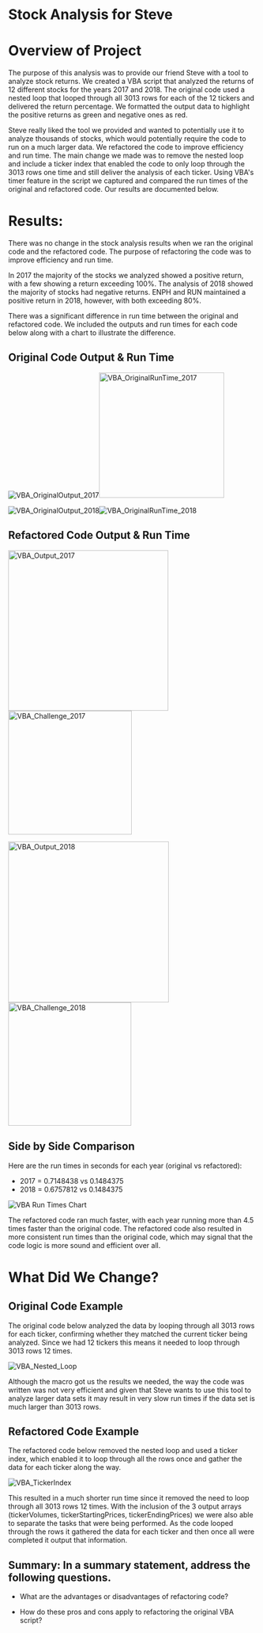 # Stock Analysis for Steve

# Overview of Project

The purpose of this analysis was to provide our friend Steve with a tool to analyze stock returns. We created a VBA script that analyzed the returns of 12 different stocks for the years 2017 and 2018. The original code used a nested loop that looped through all 3013 rows for each of the 12 tickers and delivered the return percentage. We formatted the output data to highlight the positive returns as green and negative ones as red. 

Steve really liked the tool we provided and wanted to potentially use it to analyze thousands of stocks, which would potentially require the code to run on a much larger data. We refactored the code to improve efficiency and run time. The main change we made was to remove the nested loop and include a ticker index that enabled the code to only loop through the 3013 rows one time and still deliver the analysis of each ticker. Using VBA's timer feature in the script we captured and compared the run times of the original and refactored code. Our results are documented below. 


# Results: 

There was no change in the stock analysis results when we ran the original code and the refactored code. The purpose of refactoring the code was to improve efficiency and run time. 

In 2017 the majority of the stocks we analyzed showed a positive return, with a few showing a return exceeding 100%. The analysis of 2018 showed the majority of stocks had negative returns. ENPH and RUN maintained a positive return in 2018, however, with both exceeding 80%. 

There was a significant difference in run time between the original and refactored code. We included the outputs and run times for each code below along with a chart to illustrate the difference. 

## Original Code Output & Run Time
![VBA_OriginalOutput_2017](https://user-images.githubusercontent.com/66224990/164052566-306322a7-ebcf-43e2-9ddc-39e39d4e1b56.png)<img width="253" alt="VBA_OriginalRunTime_2017" src="https://user-images.githubusercontent.com/66224990/164266380-4433bcc5-acee-45c1-81b2-a4089b76b10e.png">



![VBA_OriginalOutput_2018](https://user-images.githubusercontent.com/66224990/164052637-6a01b6e6-9fca-47cf-9c32-a36995639190.png)![VBA_OriginalRunTime_2018](https://user-images.githubusercontent.com/66224990/164266434-9e201a2e-6744-4b65-97f4-3e0d142aca63.png)



## Refactored Code Output & Run Time
<img width="324" alt="VBA_Output_2017" src="https://user-images.githubusercontent.com/66224990/164130299-d58c93cb-cab8-4dc9-8b49-da6d395ddf56.png"><img width="250" alt="VBA_Challenge_2017" src="https://user-images.githubusercontent.com/66224990/164130308-a320e12e-7306-4610-85b9-87f0b4adf09b.png">


<img width="325" alt="VBA_Output_2018" src="https://user-images.githubusercontent.com/66224990/164130320-566925f9-fc1c-4f88-916c-b24ca22c0b52.png"><img width="249" alt="VBA_Challenge_2018" src="https://user-images.githubusercontent.com/66224990/164130334-b3268da5-f973-4f93-af10-0d51538bac67.png">

## Side by Side Comparison

Here are the run times in seconds for each year (original vs refactored):

* 2017 = 0.7148438 vs 0.1484375
* 2018 = 0.6757812 vs 0.1484375

![VBA Run Times Chart](https://user-images.githubusercontent.com/66224990/164293962-d44f827c-9df8-4871-bce0-4dabb131f2e6.png)

The refactored code ran much faster, with each year running more than 4.5 times faster than the original code. The refactored code also resulted in more consistent run times than the original code, which may signal that the code logic is more sound and efficient over all. 

# What Did We Change?

## Original Code Example
The original code below analyzed the data by looping through all 3013 rows for each ticker, confirming whether they matched the current ticker being analyzed. Since we had 12 tickers this means it needed to loop through 3013 rows 12 times. 

![VBA_Nested_Loop](https://user-images.githubusercontent.com/66224990/164266566-d3afd6c7-01f6-4c5d-9876-375ec35735da.png)

Although the macro got us the results we needed, the way the code was written was not very efficient and given that Steve wants to use this tool to analyze larger data sets it may result in very slow run times if the data set is much larger than 3013 rows.

## Refactored Code Example
The refactored code below removed the nested loop and used a ticker index, which enabled it to loop through all the rows once and gather the data for each ticker along the way. 

![VBA_TickerIndex](https://user-images.githubusercontent.com/66224990/164267347-abc84e12-0085-4c6f-954b-a9c934ba58f2.png)

This resulted in a much shorter run time since it removed the need to loop through all 3013 rows 12 times. With the inclusion of the 3 output arrays (tickerVolumes, tickerStartingPrices, tickerEndingPrices) we were also able to separate the tasks that were being performed. As the code looped through the rows it gathered the data for each ticker and then once all were completed it output that information.

## Summary: In a summary statement, address the following questions.

* What are the advantages or disadvantages of refactoring code?

* How do these pros and cons apply to refactoring the original VBA script?
